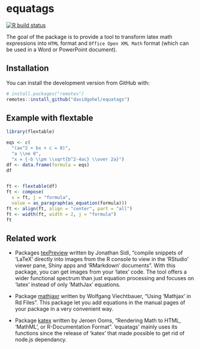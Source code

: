 
<!-- README.md is generated from README.Rmd. Please edit that file -->

# equatags

<!-- badges: start -->

[![R build
status](https://github.com/ardata-fr/equatags/workflows/R-CMD-check/badge.svg)](https://github.com/ardata-fr/equatags/actions)
<!-- badges: end -->

The goal of the package is to provide a tool to transform latex math
expressions into `HTML` format and `Office Open XML Math` format (which
can be used in a Word or PowerPoint document).

## Installation

You can install the development version from GitHub with:

``` r
# install.packages("remotes")
remotes::install_github("davidgohel/equatags")
```

## Example with flextable

``` r
library(flextable)

eqs <- c(
  "(ax^2 + bx + c = 0)",
  "a \\ne 0",
  "x = {-b \\pm \\sqrt{b^2-4ac} \\over 2a}")
df <- data.frame(formula = eqs)
df


ft <- flextable(df)
ft <- compose(
  x = ft, j = "formula",
  value = as_paragraph(as_equation(formula)))
ft <- align(ft, align = "center", part = "all")
ft <- width(ft, width = 2, j = "formula")
ft
```

## Related work

-   Packages [texPreview](https://CRAN.R-project.org/package=texPreview)
    written by Jonathan Sidi, “compile snippets of ‘LaTeX’ directly into
    images from the R console to view in the ‘RStudio’ viewer pane,
    Shiny apps and ‘RMarkdown’ documents”. With this package, you can
    get images from your ‘latex’ code. The tool offers a wider
    functional spectrum than just equation processing and focuses on
    ‘latex’ instead of only ‘MathJax’ equations.

-   Package [mathjaxr](https://cran.r-project.org/package=mathjaxr)
    written by Wolfgang Viechtbauer, “Using ‘Mathjax’ in Rd Files”. This
    package let you add equations in the manual pages of your package in
    a very convenient way.

-   Package [katex](https://cran.r-project.org/package=katex) written by
    Jeroen Ooms, “Rendering Math to HTML, ‘MathML’, or R-Documentation
    Format”. ‘equatags’ mainly uses its functions since the release of
    ‘katex’ that made possible to get rid of node.js dependancy.
